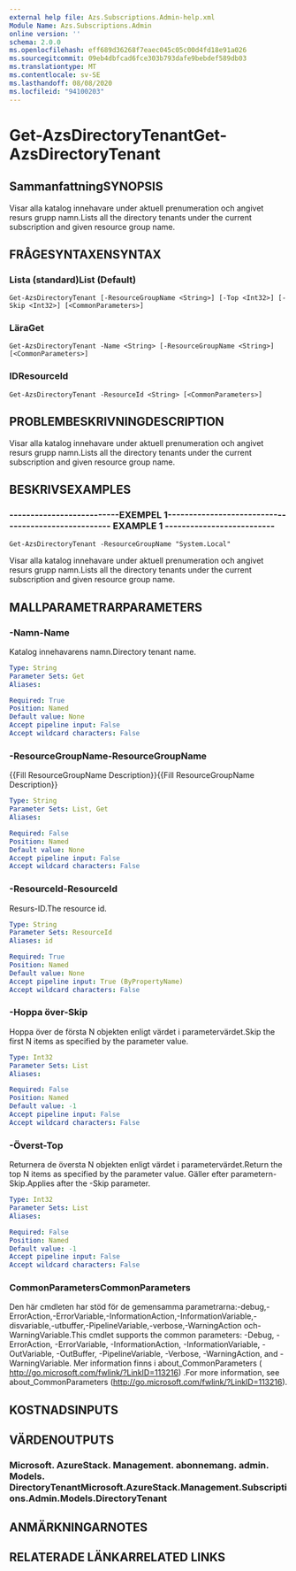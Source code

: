 ```yaml
---
external help file: Azs.Subscriptions.Admin-help.xml
Module Name: Azs.Subscriptions.Admin
online version: ''
schema: 2.0.0
ms.openlocfilehash: eff689d36268f7eaec045c05c00d4fd18e91a026
ms.sourcegitcommit: 09eb4dbfcad6fce303b793dafe9bebdef589db03
ms.translationtype: MT
ms.contentlocale: sv-SE
ms.lasthandoff: 08/08/2020
ms.locfileid: "94100203"
---
```

# <span data-ttu-id="9fe43-101">Get-AzsDirectoryTenant</span><span class="sxs-lookup"><span data-stu-id="9fe43-101">Get-AzsDirectoryTenant</span></span>

## <span data-ttu-id="9fe43-102">Sammanfattning</span><span class="sxs-lookup"><span data-stu-id="9fe43-102">SYNOPSIS</span></span>
<span data-ttu-id="9fe43-103">Visar alla katalog innehavare under aktuell prenumeration och angivet resurs grupp namn.</span><span class="sxs-lookup"><span data-stu-id="9fe43-103">Lists all the directory tenants under the current subscription and given resource group name.</span></span>

## <span data-ttu-id="9fe43-104">FRÅGESYNTAXEN</span><span class="sxs-lookup"><span data-stu-id="9fe43-104">SYNTAX</span></span>

### <span data-ttu-id="9fe43-105">Lista (standard)</span><span class="sxs-lookup"><span data-stu-id="9fe43-105">List (Default)</span></span>
```
Get-AzsDirectoryTenant [-ResourceGroupName <String>] [-Top <Int32>] [-Skip <Int32>] [<CommonParameters>]
```

### <span data-ttu-id="9fe43-106">Lära</span><span class="sxs-lookup"><span data-stu-id="9fe43-106">Get</span></span>
```
Get-AzsDirectoryTenant -Name <String> [-ResourceGroupName <String>] [<CommonParameters>]
```

### <span data-ttu-id="9fe43-107">ID</span><span class="sxs-lookup"><span data-stu-id="9fe43-107">ResourceId</span></span>
```
Get-AzsDirectoryTenant -ResourceId <String> [<CommonParameters>]
```

## <span data-ttu-id="9fe43-108">PROBLEMBESKRIVNING</span><span class="sxs-lookup"><span data-stu-id="9fe43-108">DESCRIPTION</span></span>
<span data-ttu-id="9fe43-109">Visar alla katalog innehavare under aktuell prenumeration och angivet resurs grupp namn.</span><span class="sxs-lookup"><span data-stu-id="9fe43-109">Lists all the directory tenants under the current subscription and given resource group name.</span></span>

## <span data-ttu-id="9fe43-110">BESKRIVS</span><span class="sxs-lookup"><span data-stu-id="9fe43-110">EXAMPLES</span></span>

### <span data-ttu-id="9fe43-111">--------------------------EXEMPEL 1--------------------------</span><span class="sxs-lookup"><span data-stu-id="9fe43-111">-------------------------- EXAMPLE 1 --------------------------</span></span>
```
Get-AzsDirectoryTenant -ResourceGroupName "System.Local"
```

<span data-ttu-id="9fe43-112">Visar alla katalog innehavare under aktuell prenumeration och angivet resurs grupp namn.</span><span class="sxs-lookup"><span data-stu-id="9fe43-112">Lists all the directory tenants under the current subscription and given resource group name.</span></span>

## <span data-ttu-id="9fe43-113">MALLPARAMETRAR</span><span class="sxs-lookup"><span data-stu-id="9fe43-113">PARAMETERS</span></span>

### <span data-ttu-id="9fe43-114">-Namn</span><span class="sxs-lookup"><span data-stu-id="9fe43-114">-Name</span></span>
<span data-ttu-id="9fe43-115">Katalog innehavarens namn.</span><span class="sxs-lookup"><span data-stu-id="9fe43-115">Directory tenant name.</span></span>

```yaml
Type: String
Parameter Sets: Get
Aliases: 

Required: True
Position: Named
Default value: None
Accept pipeline input: False
Accept wildcard characters: False
```

### <span data-ttu-id="9fe43-116">-ResourceGroupName</span><span class="sxs-lookup"><span data-stu-id="9fe43-116">-ResourceGroupName</span></span>
<span data-ttu-id="9fe43-117">{{Fill ResourceGroupName Description}}</span><span class="sxs-lookup"><span data-stu-id="9fe43-117">{{Fill ResourceGroupName Description}}</span></span>

```yaml
Type: String
Parameter Sets: List, Get
Aliases: 

Required: False
Position: Named
Default value: None
Accept pipeline input: False
Accept wildcard characters: False
```

### <span data-ttu-id="9fe43-118">-ResourceId</span><span class="sxs-lookup"><span data-stu-id="9fe43-118">-ResourceId</span></span>
<span data-ttu-id="9fe43-119">Resurs-ID.</span><span class="sxs-lookup"><span data-stu-id="9fe43-119">The resource id.</span></span>

```yaml
Type: String
Parameter Sets: ResourceId
Aliases: id

Required: True
Position: Named
Default value: None
Accept pipeline input: True (ByPropertyName)
Accept wildcard characters: False
```

### <span data-ttu-id="9fe43-120">-Hoppa över</span><span class="sxs-lookup"><span data-stu-id="9fe43-120">-Skip</span></span>
<span data-ttu-id="9fe43-121">Hoppa över de första N objekten enligt värdet i parametervärdet.</span><span class="sxs-lookup"><span data-stu-id="9fe43-121">Skip the first N items as specified by the parameter value.</span></span>

```yaml
Type: Int32
Parameter Sets: List
Aliases: 

Required: False
Position: Named
Default value: -1
Accept pipeline input: False
Accept wildcard characters: False
```

### <span data-ttu-id="9fe43-122">-Överst</span><span class="sxs-lookup"><span data-stu-id="9fe43-122">-Top</span></span>
<span data-ttu-id="9fe43-123">Returnera de översta N objekten enligt värdet i parametervärdet.</span><span class="sxs-lookup"><span data-stu-id="9fe43-123">Return the top N items as specified by the parameter value.</span></span>
<span data-ttu-id="9fe43-124">Gäller efter parametern-Skip.</span><span class="sxs-lookup"><span data-stu-id="9fe43-124">Applies after the -Skip parameter.</span></span>

```yaml
Type: Int32
Parameter Sets: List
Aliases: 

Required: False
Position: Named
Default value: -1
Accept pipeline input: False
Accept wildcard characters: False
```

### <span data-ttu-id="9fe43-125">CommonParameters</span><span class="sxs-lookup"><span data-stu-id="9fe43-125">CommonParameters</span></span>
<span data-ttu-id="9fe43-126">Den här cmdleten har stöd för de gemensamma parametrarna:-debug,-ErrorAction,-ErrorVariable,-InformationAction,-InformationVariable,-disvariable,-utbuffer,-PipelineVariable,-verbose,-WarningAction och-WarningVariable.</span><span class="sxs-lookup"><span data-stu-id="9fe43-126">This cmdlet supports the common parameters: -Debug, -ErrorAction, -ErrorVariable, -InformationAction, -InformationVariable, -OutVariable, -OutBuffer, -PipelineVariable, -Verbose, -WarningAction, and -WarningVariable.</span></span> <span data-ttu-id="9fe43-127">Mer information finns i about_CommonParameters ( http://go.microsoft.com/fwlink/?LinkID=113216) .</span><span class="sxs-lookup"><span data-stu-id="9fe43-127">For more information, see about_CommonParameters (http://go.microsoft.com/fwlink/?LinkID=113216).</span></span>

## <span data-ttu-id="9fe43-128">KOSTNADS</span><span class="sxs-lookup"><span data-stu-id="9fe43-128">INPUTS</span></span>

## <span data-ttu-id="9fe43-129">VÄRDEN</span><span class="sxs-lookup"><span data-stu-id="9fe43-129">OUTPUTS</span></span>

### <span data-ttu-id="9fe43-130">Microsoft. AzureStack. Management. abonnemang. admin. Models. DirectoryTenant</span><span class="sxs-lookup"><span data-stu-id="9fe43-130">Microsoft.AzureStack.Management.Subscriptions.Admin.Models.DirectoryTenant</span></span>

## <span data-ttu-id="9fe43-131">ANMÄRKNINGAR</span><span class="sxs-lookup"><span data-stu-id="9fe43-131">NOTES</span></span>

## <span data-ttu-id="9fe43-132">RELATERADE LÄNKAR</span><span class="sxs-lookup"><span data-stu-id="9fe43-132">RELATED LINKS</span></span>

